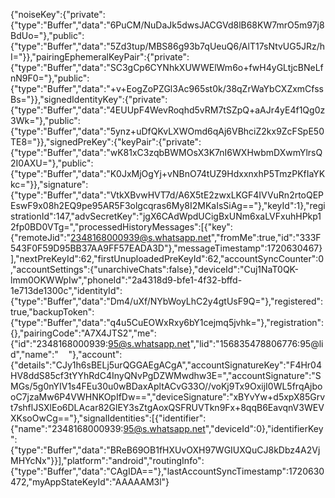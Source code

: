 
{"noiseKey":{"private":{"type":"Buffer","data":"6PuCM/NuDaJk5dwsJACGVd8lB68KW7mrO5m97j8BdUo="},"public":{"type":"Buffer","data":"5Zd3tup/MBS86g93b7qUeuQ6/AlT17sNtvUG5JRz/hI="}},"pairingEphemeralKeyPair":{"private":{"type":"Buffer","data":"SC3gCp6CYNhkXUWWElWm6o+fwH4yGLtjcBNeLfnN9F0="},"public":{"type":"Buffer","data":"+v+EogZoPZGl3Ac965st0k/38qZrWaYbCXZxmCfssBs="}},"signedIdentityKey":{"private":{"type":"Buffer","data":"4EUUpF4WevRoqhd5vRM7tSZpQ+aAJr4yE4f1Qg0z3Wk="},"public":{"type":"Buffer","data":"5ynz+uDfQKvLXWOmd6qAj6VBhciZ2kx9ZcFSpE50TE8="}},"signedPreKey":{"keyPair":{"private":{"type":"Buffer","data":"wK81xC3zqbBWMOsX3K7nI6WXHwbmDXwmYlrsQ2I0AXU="},"public":{"type":"Buffer","data":"K0JxMjOgYj+vNBnO74tUZ9HdxxnxhP5TmzPKfIaYKkc="}},"signature":{"type":"Buffer","data":"VtkXBvwHVT7d/A6X5tE2zwxLKGF4IVVuRn2rtoQEPEswF9x08h2EQ9pe95AR5F3olgcqras6My8I2MKaIsSiAg=="},"keyId":1},"registrationId":147,"advSecretKey":"jgX6CAdWpdUCigBxUNm6xaLVFxuhHPkp12fp0BD0VTg=","processedHistoryMessages":[{"key":{"remoteJid":"2348168000939@s.whatsapp.net","fromMe":true,"id":"333F543F0F59D95BB37AA9FF57EADA3D"},"messageTimestamp":1720630467}],"nextPreKeyId":62,"firstUnuploadedPreKeyId":62,"accountSyncCounter":0,"accountSettings":{"unarchiveChats":false},"deviceId":"Cuj1NaT0QK-lmm0OKWWpIw","phoneId":"2a4318d9-bfe1-4f32-bffd-1e713de1300c","identityId":{"type":"Buffer","data":"Dm4/uXf/NYbWoyLhC2y4gtUsF9Q="},"registered":true,"backupToken":{"type":"Buffer","data":"q4u5CuEOWxRxy6bY1cejmq5jvhk="},"registration":{},"pairingCode":"A7X4JTS2","me":{"id":"2348168000939:95@s.whatsapp.net","lid":"156835478806776:95@lid","name":"    "},"account":{"details":"CJy1h6sBELj5urQGGAEgACgA","accountSignatureKey":"F4Hr04HV8ddS85cf3tYYhRdC4InyQNvPgDZWMwdhw3E=","accountSignature":"SMGs/5g0nYIV1s4FEu30u0wBDaxApltACvG33O//voKj9Tx9OxijI0WL5frqAjbooC7jzaMw6P4VWHNKOpIfDw==","deviceSignature":"xBYvYw+d5xpX85Grvt7shflJSXlEo6DLAcar82GlEY3sZtgAoxQSFRUVTkn9Fx+8qqB6EavqnV3WEVXKsoOwCg=="},"signalIdentities":[{"identifier":{"name":"2348168000939:95@s.whatsapp.net","deviceId":0},"identifierKey":{"type":"Buffer","data":"BReB69OB1fHXUvOXH97WGIUXQuCJ8kDbz4A2VjMHYcNx"}}],"platform":"android","routingInfo":{"type":"Buffer","data":"CAgIDA=="},"lastAccountSyncTimestamp":1720630472,"myAppStateKeyId":"AAAAAM3l"}
